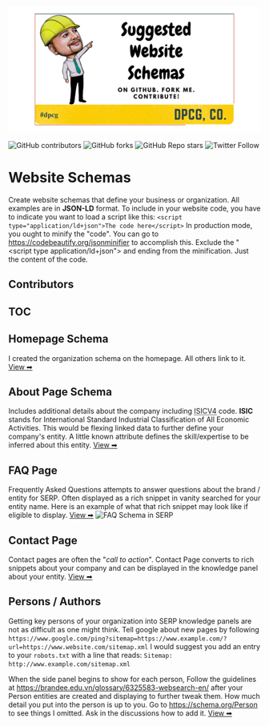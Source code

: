 ![Website Schemas](website-schemas.png)
<!-- ALL-CONTRIBUTORS-BADGE:START - Do not remove or modify this section -->
![GitHub contributors](https://img.shields.io/github/contributors/denverprophitjr/Website-Schemas?color=blue&style=for-the-badge) ![GitHub forks](https://img.shields.io/github/forks/denverprophitjr/Website-Schemas?style=for-the-badge) ![GitHub Repo stars](https://img.shields.io/github/stars/denverprophitjr/Website-Schemas?style=for-the-badge) ![Twitter Follow](https://img.shields.io/twitter/follow/DenverProphitJr?color=blue&logoColor=blue&style=for-the-badge)

# Website Schemas
Create website schemas that define your business or organization. All examples are in **JSON-LD** format. To include in your website code, you have to indicate you want to load a script like this: `<script type="application/ld+json">The code here</script>` In production mode, you ought to minify the "code". You can go to https://codebeautify.org/jsonminifier to accomplish this. Exclude the "<script type application/ld+json"> and ending </script> from the minification. Just the content of the code.
## Contributors

TOC
---
## Homepage Schema
I created the organization schema on the homepage. All others link to it. [View ➡](homepage/README.md "Home Page")

## About Page Schema
Includes additional details about the company including <abbr title="International Standard Industrial Classification of All Economic Activities">ISICV4</abbr> code. **ISIC** stands for International Standard Industrial Classification of All Economic Activities. This would be flexing linked data to further define your company's entity. A little known attribute defines the skill/expertise to be inferred about this entity. [View ➡](AboutPage/README.md "About Page")

## FAQ Page
Frequently Asked Questions attempts to answer questions about the brand / entity for SERP. Often displayed as a rich snippet in vanity searched for your entity name. Here is an example of what that rich snippet may look like if eligible to display.  [View ➡](FaqPage/README.md "FAQ Page")
![FAQ Schema in SERP](https://developers.google.com/search/docs/advanced/structured-data/images/faqpage-searchresult.png)

## Contact Page
Contact pages are often the "_call to action_". Contact Page converts to rich snippets about your company and can be displayed in the knowledge panel about your entity. [View ➡](ContactPage/README.md "Contact Page")

## Persons / Authors
Getting key persons of your organization into SERP knowledge panels are not as difficult as one might think. Tell google about new pages by following `https://www.google.com/ping?sitemap=https://www.example.com/?url=https://www.website.com/sitemap.xml` I would suggest you add an entry to your `robots.txt` with a line that reads: `Sitemap: http://www.example.com/sitemap.xml`

When the side panel begins to show for each person, Follow the guidelines at https://brandee.edu.vn/glossary/6325583-websearch-en/ after your Person entities are created and displaying to further tweak them. How much detail you put into the person is up to you. Go to https://schema.org/Person to see things I omitted. Ask in the discussions how to add it. [View ➡](PersonPage/README.md "Person Pages")
